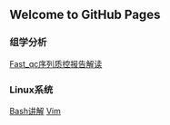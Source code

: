 ## Welcome to GitHub Pages

### 组学分析
[Fast_qc序列质控报告解读](https://www.jianshu.com/p/a1eb03d63083)

### Linux系统
[Bash讲解](https://wangdoc.com/bash/intro.html)
[Vim](https://www.vpser.net/manage/vi.html)


